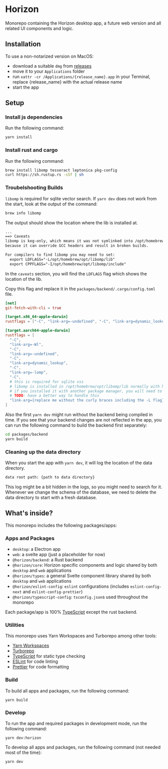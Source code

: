 # Horizon

Monorepo containing the Horizon desktop app, a future web version and all related UI components and logic.

## Installation

To use a non-notarized version on MacOS:

- download a suitable `dmg` from [releases](https://github.com/deta/horizon/releases)
- move it to your `Applications` folder
- run `xattr -cr /Applications/{release_name}.app` in your Terminal, replace {release_name} with the actual release name
- start the app

## Setup

### Install js dependencies

Run the following command:

```sh
yarn install
```

### Install rust and cargo

Run the following command:

```sh
brew install libomp tesseract leptonica pkg-config
curl https://sh.rustup.rs -sSf | sh
```

### Troubelshooting Builds

`libomp` is required for sqlite vector search. If `yarn dev` does not work from the start, look at the output of the command:

```sh
brew info libomp
```

The output should show the location where the lib is installed at.

```txt
...
==> Caveats
libomp is keg-only, which means it was not symlinked into /opt/homebrew,
because it can override GCC headers and result in broken builds.

For compilers to find libomp you may need to set:
  export LDFLAGS="-L/opt/homebrew/opt/libomp/lib"
  export CPPFLAGS="-I/opt/homebrew/opt/libomp/include"
```

In the `caveats` section, you will find the `LDFLAGS` flag which shows the location of the lib.

Copy this flag and replace it in the `packages/backend/.cargo/config.toml` file.

```toml
[net]
git-fetch-with-cli = true

[target.x86_64-apple-darwin]
rustflags = ["-C", "link-arg=-undefined", "-C", "link-arg=dynamic_lookup"]

[target.aarch64-apple-darwin]
rustflags = [
  "-C",
  "link-arg=-Wl",
  "-C",
  "link-arg=-undefined",
  "-C",
  "link-arg=dynamic_lookup",
  "-C",
  "link-arg=-lomp",
  "-C",
  # this is required for sqlite vss
  # libomp is installed in /opt/homebrew/opt/libomp/lib normally with homebrew
  # if you installed it with another package manager, you will need to change this path to where libomp is installed
  # TODO: have a better way to handle this
  "link-arg={replace me without the curly braces including the -L flag}",
]

```

Also the first `yarn dev` might run without the backend being compiled in time. If you see that your backend changes are not reflected in the app, you can run the following command to build the backend first separately:

```sh
cd packages/backend
yarn build
```

### Cleaning up the data directory

When you start the app with `yarn dev`, it will log the location of the data directory.

```txt
data root path: {path to data directory}
```

This log might be a bit hidden in the logs, so you might need to search for it.
Whenever we change the schema of the database, we need to delete the data directory to start with a fresh database.

## What's inside?

This monorepo includes the following packages/apps:

### Apps and Packages

- `desktop`: a Electron app
- `web`: a svelte app (just a placeholder for now)
- `@horizon/backend`: a Rust backend
- `@horizon/core`: Horizon specific components and logic shared by both `desktop` and `web` applications
- `@horizon/types`: a general Svelte component library shared by both `desktop` and `web` applications
- `@horizon/eslint-config`: `eslint` configurations (includes `eslint-config-next` and `eslint-config-prettier`)
- `@horizon/typescript-config`: `tsconfig.json`s used throughout the monorepo

Each package/app is 100% [TypeScript](https://www.typescriptlang.org/) except the rust backend.

### Utilities

This monorepo uses Yarn Workspaces and Turborepo among other tools:

- [Yarn Workspaces](https://classic.yarnpkg.com/lang/en/docs/workspaces/)
- [Turborepo](https://turbo.build/)
- [TypeScript](https://www.typescriptlang.org/) for static type checking
- [ESLint](https://eslint.org/) for code linting
- [Prettier](https://prettier.io) for code formatting

### Build

To build all apps and packages, run the following command:

```
yarn build
```

### Develop

To run the app and required packages in development mode, run the following command:

```
yarn dev:horizon
```

To develop all apps and packages, run the following command (not needed most of the time):

```
yarn dev
```
